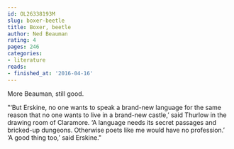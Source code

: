 ```yaml
---
id: OL26338193M
slug: boxer-beetle
title: Boxer, beetle
author: Ned Beauman
rating: 4
pages: 246
categories:
- literature
reads:
- finished_at: '2016-04-16'
---
```

More Beauman, still good.

"‘But Erskine, no one wants to speak a brand-new language for the same reason that no one wants to live in a brand-new castle,’ said Thurlow in the drawing room of Claramore. ‘A language needs its secret passages and bricked-up dungeons. Otherwise poets like me would have no profession.’ ‘A good thing too,’ said Erskine."
